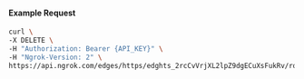 <!-- Code generated for API Clients. DO NOT EDIT. -->

#### Example Request

```bash
curl \
-X DELETE \
-H "Authorization: Bearer {API_KEY}" \
-H "Ngrok-Version: 2" \
https://api.ngrok.com/edges/https/edghts_2rcCvVrjXL2lpZ9dgECuXsFukRv/routes/edghtsrt_2rcCvSxprCyfSjKpDkkVdEs9OkC/saml
```
